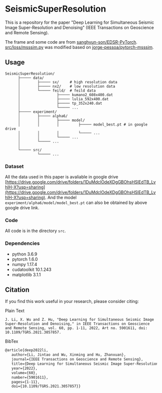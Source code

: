 # SeismicSuperResolution

This is a repository for the paper "Deep Learning for Simultaneous Seismic Image Super-Resolution and Denoising" (IEEE Transactions on Geoscience and Remote Sensing).

The frame and some code are from [sanghyun-son/EDSR-PyTorch](https://github.com/sanghyun-son/EDSR-PyTorch).
[src/loss/msssim.py](src/loss/msssim.py) was modified based on [jorge-pessoa/pytorch-msssim](https://github.com/jorge-pessoa/pytorch-msssim).

## Usage

```
SeismicSuperResolution/
      ├───── data/
      │        ├───── sx/     # high resolution data
      │        ├───── nx2/    # low resolution data
      │        └───── feild/  # feild data
      │                 ├───── kumano2_608x400.dat
      │                 ├───── lulia_592x400.dat
      │                 ├───── tp_352x240.dat
      │                 └───── ...
      ├───── experiment/
      │        ├───── alpha6/
      │        │        ├───── model/
      │        │        │         ├───── model_best.pt # in google drive
      │        │        │         └───── ...
      │        │        └───── ...
      │        └───── ...
      │ 
      └───── src/        
               └───── ...
```

### Dataset

All the data used in this paper is avaliable in google drive [https://drive.google.com/drive/folders/1DuMdclOdeXDgGBOhsHSlEdTB_LvhIH-X?usp=sharing](https://drive.google.com/drive/folders/1DuMdclOdeXDgGBOhsHSlEdTB_LvhIH-X?usp=sharing). And the model `experiment/alpha6/model/model_best.pt` can also be obtained by above google drive link.


### Code 

All code is in the directory `src`.


### Dependencies
- python 3.6.9
- pytorch 1.6.0
- numpy 1.17.4
- cudatoolkit 10.1.243
- matplotlib 3.1.1

## Citation
If you find this work useful in your research, please consider citing:

Plain Text
```
J. Li, X. Wu and Z. Hu, "Deep Learning for Simultaneous Seismic Image Super-Resolution and Denoising," in IEEE Transactions on Geoscience and Remote Sensing, vol. 60, pp. 1-11, 2022, Art no. 5901611, doi: 10.1109/TGRS.2021.3057857.
```

BibTex
```latex
@article{deep2022li,
   author={Li, Jintao and Wu, Xinming and Hu, Zhanxuan},
   journal={IEEE Transactions on Geoscience and Remote Sensing}, 
   title={Deep Learning for Simultaneous Seismic Image Super-Resolution and Denoising}, 
   year={2022},
   volume={60},
   number={5901611},
   pages={1-11},
   doi={10.1109/TGRS.2021.3057857}}
```
